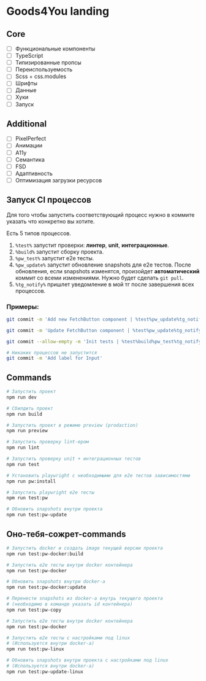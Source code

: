 # Goods4You landing

## Core

- [ ] Функциональные компоненты
- [ ] TypeScript
- [ ] Типизированные пропсы
- [ ] Переиспользуемость
- [ ] Scss + css.modules
- [ ] Шрифты
- [ ] Данные
- [ ] Хуки
- [ ] Запуск

## Additional

- [ ] PixelPerfect
- [ ] Анимации
- [ ] A11y
- [ ] Семантика
- [ ] FSD
- [ ] Адаптивность
- [ ] Оптимизация загрузки ресурсов

## Запуск CI процессов

Для того чтобы запустить соответствующий процесс нужно в коммите указать что конкретно вы хотите.

Есть 5 типов процессов.

1. `%test%` запустит проверки: **линтер**, **unit**, **интеграционные**.
2. `%build%` запустит сборку проекта.
3. `%pw_test%` запустит e2e тесты.
4. `%pw_update%` запустит обновление snapshots для e2e тестов. После обновления, если snapshots изменятся, произойдет
   **автоматический** коммит со всеми изменениями. Нужно будет сделать `git pull`.
5. `%tg_notify%` пришлет уведомление в мой тг после завершения всех процессов.

### Примеры:

```bash
git commit -m 'Add new FetchButton component | %test%pw_update%tg_notify%'
```

```bash
git commit -m 'Update FetchButton component | %test%pw_update%tg_notify%'
```

```bash
git commit --allow-empty -m 'Init tests | %test%build%pw_test%tg_notify%'
```

```bash
# Никаких процессов не запустится
git commit -m 'Add label for Input'
```

## Commands

```bash
# Запустить проект
npm run dev
```

```bash
# Сбилдить проект
npm run build
```

```bash
# Запустить проект в режиме preview (prodaction)
npm run preview
```

```bash
# Запустить проверку lint-ером
npm run lint
```

```bash
# Запустить проверку unit + интеграционных тестов
npm run test
```

```bash
# Установить playwright с необходимыми для e2e тестов зависимостями
npm run pw:install
```

```bash
# Запустить playwright e2e тесты
npm run test:pw
```

```bash
# Обновить snapshots внутри проекта
npm run test:pw-update
```

## Оно-тебя-сожрет-commands

```bash
# Запустить docker и создать image текущей версии проекта
npm run test:pw-docker:build
```

```bash
# Запустить e2e тесты внутри docker контейнера
npm run test:pw-docker
```

```bash
# Обновить snapshots внутри docker-a
npm run test:pw-docker:update
```

```bash
# Перенести snapshots из docker-а внутрь текущего проекта
# (необходимо в команде указать id контейнера)
npm run test:pw-copy
```

```bash
# Запустить e2e тесты внутри docker контейнера
npm run test:pw-docker
```

```bash
# Запустить e2e тесты с настройками под linux
# (Используется внутри docker-а)
npm run test:pw-linux
```

```bash
# Обновить snapshots внутри проекта с настройками под linux
# (Используется внутри docker-а)
npm run test:pw-update-linux
```